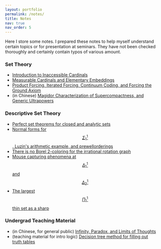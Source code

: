 ```yaml
---
layout: portfolio
permalink: /notes/
title: Notes
nav: true
nav_order: 5
---
```


Here I store some notes. I prepared these notes to help myself understand certain topics or for presentation at seminars. They have not been checked thoroughly and certainly contain typos of various amount. 


### Set Theory
- [Introduction to Inaccessible Cardinals](intro_to_inaccessibility.pdf)
- [Measurable Cardinals and Elementary Embeddings](Measurable_Cardinal_Elem_Emb.pdf)
- [Product Forcing, Iterated Forcing, Continuum Coding, and Forcing the Ground Axiom](forcing_ground_axiom.pdf)
- (in Chinese) [Magidor Characterization of Supercompactness, and Generic Ultrapowers](fudan_forcing_seminar_July22.pdf)

### Descriptive Set Theory
- [Perfect set theorems for closed and analytic sets](April_13_2023_Perfect_set_theorems_LPS206.pdf)
- [Normal forms for $$\Sigma^1_1$$, Luzin's arithmetic example, and prewellorderings](Nov_22_2022_Sigma11_normal_form_norms_prewellorderings.pdf)
- [There is no Borel 2-coloring for the irrational rotation graph](no_borel_2_coloring.pdf)
- [Mouse capturing phenomena at $$\Delta^1_1$$ and $$\Delta^1_2$$](mouse_set_capturing.pdf)
- [The largest $$\Pi^1_1$$ thin set as a sharp](largest_thin_set_as_a_sharp.pdf)

### Undergrad Teaching Material
- (in Chinese, for general public) [Infinity, Paradox, and Limits of Thoughts](Infinity__Paradox__and_the_Limits_of_Thoughts.pdf)
- (teaching material for intro logic) [Decision tree method for filling out truth tables](LPS30_decision_tree.pdf)

